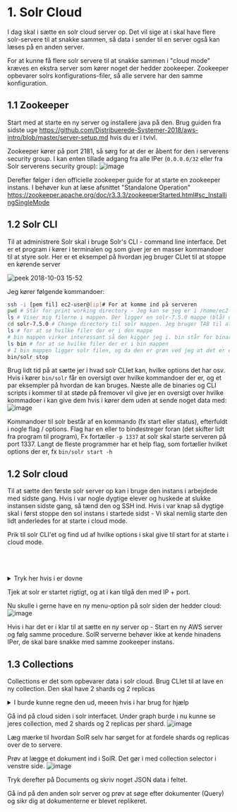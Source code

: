 # 1. Solr Cloud

I dag skal i sætte en solr cloud server op. Det vil sige at i skal have flere solr-servere til at snakke sammen, så data i sender til en server også kan læses på en anden server.

For at kunne få flere solr servere til at snakke sammen i "cloud mode" kræves en ekstra server som kører noget der hedder zookeeper. Zookeeper opbevarer solrs konfigurations-filer, så alle servere har den samme konfiguration.

## 1.1 Zookeeper
Start med at starte en ny server og installere java på den. Brug guiden fra sidste uge https://github.com/Distribuerede-Systemer-2018/aws-intro/blob/master/server-setup.md hvis du er i tvivl.

Zookeeper kører på port 2181, så sørg for at der er åbent for den i serverens security group. I kan enten tillade adgang fra alle IPer (`0.0.0.0/32` eller fra Solr serverens security group):
![image](https://user-images.githubusercontent.com/1210224/46413913-4d083880-c722-11e8-801b-a80b1538814e.png)

Derefter følger i den officielle zookeeper guide for at starte en zookeeper instans. I behøver kun at læse afsnittet "Standalone Operation"
https://zookeeper.apache.org/doc/r3.3.3/zookeeperStarted.html#sc_InstallingSingleMode

## 1.2 Solr CLI
Til at administrere Solr skal i bruge Solr's CLI - command line interface. Det er et program i kører i terminalen og som giver jer en masser kommandoer til at styre solr. Her er et eksempel på hvordan jeg bruger CLIet til at stoppe en kørende server

![peek 2018-10-03 15-52](https://user-images.githubusercontent.com/1210224/46414871-5a262700-c724-11e8-95f7-462d4312192b.gif)

Jeg kører følgende kommandoer:
```bash
ssh -i [pem fil] ec2-user@[ip]# For at komme ind på serveren
pwd # Står for print working directory - Jeg kan se jeg er i /home/ec2-user
ls # Viser mig filerne i mappen. Der ligger en solr-7.5.0 mappe (blå) og en solr-7.5.0.tgz fil (rød)
cd solr-7.5.0 # Change directory til solr mappen. Jeg bruger TAB til at auto-complete mappe-navnet
ls # for at se hvilke filer der er i den mappe
# bin mappen virker interessant så den kigger jeg i. bin står for binary, altså programmer
ls bin # for at se hvilke filer der er i bin mappen
# I bin mappen ligger solr filen, og da den er grøn ved jeg at det er et program som jeg kan køre. Derfor
bin/solr stop
```

Brug lidt tid på at sætte jer i hvad solr CLIet kan, hvilke options det har osv. Hvis i kører `bin/solr` får en oversigt over hvilke kommandoer der er, og et par eksempler på hvordan de kan bruges. Næste alle de binaries og CLI scripts i kommer til at støde på fremover vil give jer en oversigt over hvilke kommadoer i kan give dem hvis i kører dem uden at sende noget data med: 
![image](https://user-images.githubusercontent.com/1210224/46431579-7342ce00-c74c-11e8-82eb-f89e37779afd.png)

Kommandoer til solr består af en kommando (fx start eller status), efterfuldt i nogle flag / options. Flag har en eller to bindestreger foran (det skifter lidt fra program til program), Fx fortæller `-p 1337` at solr skal starte serveren på port 1337. Langt de fleste programmer har et help flag, som fortæller hvilket options der er, fx `bin/solr start -h`

## 1.2 Solr cloud
Til at sætte den første solr server op kan i bruge den instans i arbejdede med sidste gang. Hvis i var nogle dygtige elever og huskede at slukke instansen sidste gang, så tænd den og SSH ind. Hvis i var knap så dygtige skal i først stoppe den sol instans i startede sidst - Vi skal nemlig starte den lidt anderledes for at starte i cloud mode.

Prik til solr CLI'et og find ud af hvilke options i skal give til start for at starte i cloud mode.



<br />
<br />
<br />

<details><summary>Tryk her hvis i er dovne</summary>
  <p>
    
```bash
bin/solr start -cloud -z [zookeeper ip]:[zookeeper port]
```
  </p>
</details>

Tjek at solr er startet rigtigt, og at i kan tilgå den med IP + port.

Nu skulle i gerne have en ny menu-option på solr siden der hedder cloud:
![image](https://user-images.githubusercontent.com/1210224/46432088-a5a0fb00-c74d-11e8-9c57-d2fafe6063f4.png)

Hvis i har det er i klar til at sætte en ny server op - Start en ny AWS server og følg samme procedure. SolR serverne behøver ikke at kende hinadens IPer, de skal bare snakke med samme zookeeper instans.

## 1.3 Collections
Collections er det som opbevarer data i solr cloud. Brug CLIet til at lave en ny collection. Den skal have 2 shards og 2 replicas

<details><summary>I burde kunne regne den ud, meeen hvis i har brug for hjælp</summary>
  <p>

```bash
bin/solr create_collection -c min_collection -shards 2 -replicationFactor 2
```


  </p>
</details>

Gå ind på cloud siden i solr interfacet. Under graph burde i nu kunne se jeres collection, med 2 shards og 2 replicas per shard. 
![image](https://user-images.githubusercontent.com/1210224/46432413-822a8000-c74e-11e8-8d17-f859e1582261.png)

Læg mærke til hvordan SolR selv har sørget for at fordele shards og replicas over de to servere.

Prøv at lægge et dokument ind i SolR. Det gør i med collection selector i venstre side.
![image](https://user-images.githubusercontent.com/1210224/46432541-cfa6ed00-c74e-11e8-92f9-556cd225e0a1.png)

Tryk derefter på Documents og skriv noget JSON data i feltet.

Gå ind på den anden solr server og prøv at søge efter dokumenter (Query) og sikr dig at dokumenterne er blevet replikeret.
